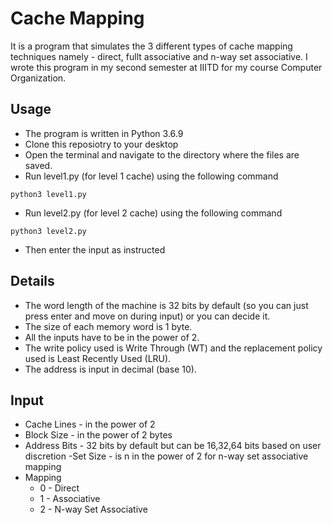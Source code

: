 #  Cache Mapping
It is a program that simulates the 3 different types of cache mapping techniques namely - direct, fullt associative and n-way set associative. I wrote this program in my second semester at IIITD for my course Computer Organization.

## Usage
- The program is written in Python 3.6.9
- Clone this reposiotry to your desktop
- Open the terminal and navigate to the directory where the files are saved.
- Run level1.py (for level 1 cache) using the following command
```
python3 level1.py
```
- Run level2.py (for level 2 cache) using the following command
```
python3 level2.py
```
- Then enter the input as instructed

## Details
- The word length of the machine is 32 bits by default (so you can just press enter and move on during input) or you can decide it.
- The size of each memory word is 1 byte. 
- All the inputs have to be in the power of 2. 
- The write policy used is Write Through (WT) and the replacement policy used is Least Recently Used (LRU). 
- The address is input in decimal (base 10).

## Input
- Cache Lines - in the power of 2
- Block Size - in the power of 2 bytes
- Address Bits - 32 bits by default but can be 16,32,64 bits based on user discretion
-Set Size - is n in the power of 2 for n-way set associative mapping
- Mapping
  - 0 - Direct
  - 1 - Associative
  - 2 - N-way Set Associative
